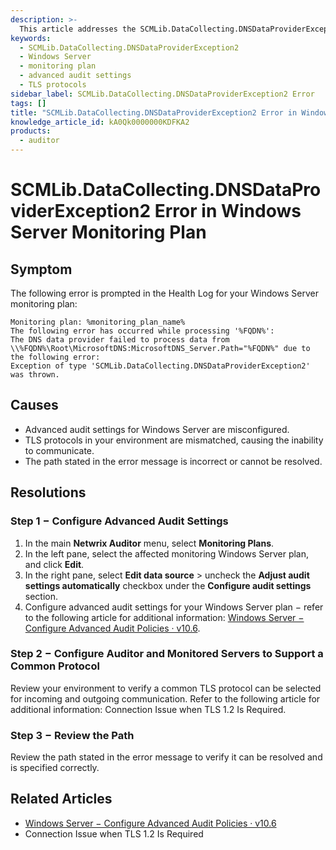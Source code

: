 ```yaml
---
description: >-
  This article addresses the SCMLib.DataCollecting.DNSDataProviderException2 error encountered in the Health Log for Windows Server monitoring plans and provides resolutions to fix the issue.
keywords:
  - SCMLib.DataCollecting.DNSDataProviderException2
  - Windows Server
  - monitoring plan
  - advanced audit settings
  - TLS protocols
sidebar_label: SCMLib.DataCollecting.DNSDataProviderException2 Error
tags: []
title: "SCMLib.DataCollecting.DNSDataProviderException2 Error in Windows Server Monitoring Plan"
knowledge_article_id: kA0Qk0000000KDFKA2
products:
  - auditor
---
```


# SCMLib.DataCollecting.DNSDataProviderException2 Error in Windows Server Monitoring Plan

## Symptom

The following error is prompted in the Health Log for your Windows Server monitoring plan:

```
Monitoring plan: %monitoring_plan_name%
The following error has occurred while processing '%FQDN%': 
The DNS data provider failed to process data from \\%FQDN%\Root\MicrosoftDNS:MicrosoftDNS_Server.Path="%FQDN%" due to the following error:
Exception of type 'SCMLib.DataCollecting.DNSDataProviderException2' was thrown.
```

## Causes

- Advanced audit settings for Windows Server are misconfigured.
- TLS protocols in your environment are mismatched, causing the inability to communicate.
- The path stated in the error message is incorrect or cannot be resolved.

## Resolutions

### Step 1 − Configure Advanced Audit Settings

1. In the main **Netwrix Auditor** menu, select **Monitoring Plans**.
2. In the left pane, select the affected monitoring Windows Server plan, and click **Edit**.
3. In the right pane, select **Edit data source** > uncheck the **Adjust audit settings automatically** checkbox under the **Configure audit settings** section.
4. Configure advanced audit settings for your Windows Server plan − refer to the following article for additional information: [Windows Server − Configure Advanced Audit Policies · v10.6](/docs/auditor/10.6/configuration/windowsserver/advancedpolicy).

### Step 2 − Configure Auditor and Monitored Servers to Support a Common Protocol

Review your environment to verify a common TLS protocol can be selected for incoming and outgoing communication. Refer to the following article for additional information: Connection Issue when TLS 1.2 Is Required.

### Step 3 − Review the Path

Review the path stated in the error message to verify it can be resolved and is specified correctly.

## Related Articles

- [Windows Server − Configure Advanced Audit Policies · v10.6](/docs/auditor/10.6/configuration/windowsserver/advancedpolicy)
- Connection Issue when TLS 1.2 Is Required